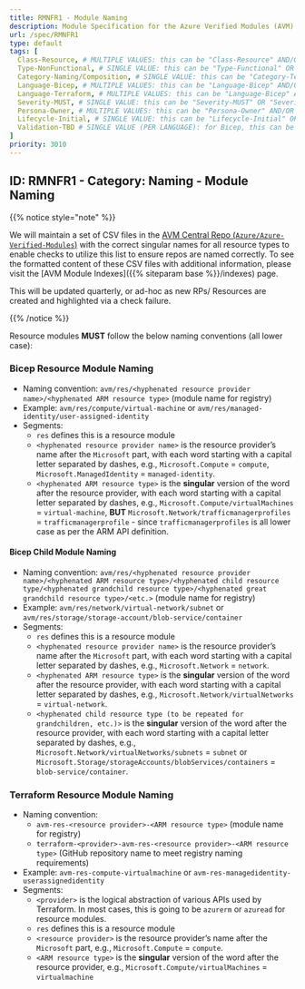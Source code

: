 ```yaml
---
title: RMNFR1 - Module Naming
description: Module Specification for the Azure Verified Modules (AVM) program
url: /spec/RMNFR1
type: default
tags: [
  Class-Resource, # MULTIPLE VALUES: this can be "Class-Resource" AND/OR "Class-Pattern" AND/OR "Class-Utility"
  Type-NonFunctional, # SINGLE VALUE: this can be "Type-Functional" OR "Type-NonFunctional"
  Category-Naming/Composition, # SINGLE VALUE: this can be "Category-Testing" OR "Category-Telemetry" OR "Category-Contribution/Support" OR "Category-Documentation" OR "Category-CodeStyle" OR "Category-Naming/Composition" OR "Category-Inputs/Outputs" OR "Category-Release/Publishing"
  Language-Bicep, # MULTIPLE VALUES: this can be "Language-Bicep" AND/OR "Language-Terraform"
  Language-Terraform, # MULTIPLE VALUES: this can be "Language-Bicep" AND/OR "Language-Terraform"
  Severity-MUST, # SINGLE VALUE: this can be "Severity-MUST" OR "Severity-SHOULD" OR "Severity-MAY"
  Persona-Owner, # MULTIPLE VALUES: this can be "Persona-Owner" AND/OR "Persona-Contributor"
  Lifecycle-Initial, # SINGLE VALUE: this can be "Lifecycle-Initial" OR "Lifecycle-BAU" OR "Lifecycle-EOL"
  Validation-TBD # SINGLE VALUE (PER LANGUAGE): for Bicep, this can be "Validation-BCP/Manual" OR "Validation-BCP/CI/Informational" OR "Validation-BCP/CI/Enforced" and for Terraform, this can be "Validation-TF/Manual" OR "Validation-TF/CI/Informational" OR "Validation-TF/CI/Enforced"
]
priority: 3010
---
```


## ID: RMNFR1 - Category: Naming - Module Naming

{{% notice style="note" %}}

We will maintain a set of CSV files in the [AVM Central Repo (`Azure/Azure-Verified-Modules`)](https://github.com/Azure/Azure-Verified-Modules/tree/main/docs/static/module-indexes) with the correct singular names for all resource types to enable checks to utilize this list to ensure repos are named correctly. To see the formatted content of these CSV files with additional information, please visit the [AVM Module Indexes]({{% siteparam base %}}/indexes) page.

This will be updated quarterly, or ad-hoc as new RPs/ Resources are created and highlighted via a check failure.

{{% /notice %}}

Resource modules **MUST** follow the below naming conventions (all lower case):

### Bicep Resource Module Naming

- Naming convention: `avm/res/<hyphenated resource provider name>/<hyphenated ARM resource type>` (module name for registry)
- Example: `avm/res/compute/virtual-machine` or `avm/res/managed-identity/user-assigned-identity`
- Segments:
  - `res` defines this is a resource module
  - `<hyphenated resource provider name>` is the resource provider’s name after the `Microsoft` part, with each word starting with a capital letter separated by dashes, e.g., `Microsoft.Compute` = `compute`, `Microsoft.ManagedIdentity` = `managed-identity`.
  - `<hyphenated ARM resource type>` is the **singular** version of the word after the resource provider, with each word starting with a capital letter separated by dashes, e.g., `Microsoft.Compute/virtualMachines` = `virtual-machine`, **BUT** `Microsoft.Network/trafficmanagerprofiles` = `trafficmanagerprofile` - since `trafficmanagerprofiles` is all lower case as per the ARM API definition.

#### Bicep Child Module Naming

- Naming convention: `avm/res/<hyphenated resource provider name>/<hyphenated ARM resource type>/<hyphenated child resource type/<hyphenated grandchild resource type>/<hyphenated great grandchild resource type>/<etc.>` (module name for registry)
- Example: `avm/res/network/virtual-network/subnet` or `avm/res/storage/storage-account/blob-service/container`
- Segments:
  - `res` defines this is a resource module
  - `<hyphenated resource provider name>` is the resource provider’s name after the `Microsoft` part, with each word starting with a capital letter separated by dashes, e.g., `Microsoft.Network` = `network`.
  - `<hyphenated ARM resource type>` is the **singular** version of the word after the resource provider, with each word starting with a capital letter separated by dashes, e.g., `Microsoft.Network/virtualNetworks` = `virtual-network`.
  - `<hyphenated child resource type (to be repeated for grandchildren, etc.)>` is the **singular** version of the word after the resource provider, with each word starting with a capital letter separated by dashes, e.g., `Microsoft.Network/virtualNetworks/subnets` = `subnet` or `Microsoft.Storage/storageAccounts/blobServices/containers` = `blob-service/container`.

### Terraform Resource Module Naming

- Naming convention:
  - `avm-res-<resource provider>-<ARM resource type>` (module name for registry)
  - `terraform-<provider>-avm-res-<resource provider>-<ARM resource type>` (GitHub repository name to meet registry naming requirements)
- Example: `avm-res-compute-virtualmachine` or `avm-res-managedidentity-userassignedidentity`
- Segments:
  - `<provider>` is the logical abstraction of various APIs used by Terraform. In most cases, this is going to be `azurerm` or `azuread` for resource modules.
  - `res` defines this is a resource module
  - `<resource provider>` is the resource provider’s name after the `Microsoft` part, e.g., `Microsoft.Compute` = `compute`.
  - `<ARM resource type>` is the **singular** version of the word after the resource provider, e.g., `Microsoft.Compute/virtualMachines` = `virtualmachine`
